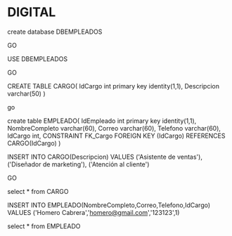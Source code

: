 # DIGITAL


create database DBEMPLEADOS

GO

USE DBEMPLEADOS

GO 

CREATE TABLE CARGO(
IdCargo int primary key identity(1,1),
Descripcion varchar(50)
)

go

create table EMPLEADO(
IdEmpleado int primary key identity(1,1),
NombreCompleto varchar(60),
Correo varchar(60),
Telefono varchar(60),
IdCargo int,
CONSTRAINT FK_Cargo FOREIGN KEY (IdCargo) REFERENCES CARGO(IdCargo)
)


INSERT INTO CARGO(Descripcion) VALUES
('Asistente de ventas'),
('Diseñador de marketing'),
('Atención al cliente')

GO

select * from CARGO

INSERT INTO EMPLEADO(NombreCompleto,Correo,Telefono,IdCargo) VALUES
('Homero Cabrera','homero@gmail.com','123123',1)

select * from EMPLEADO
